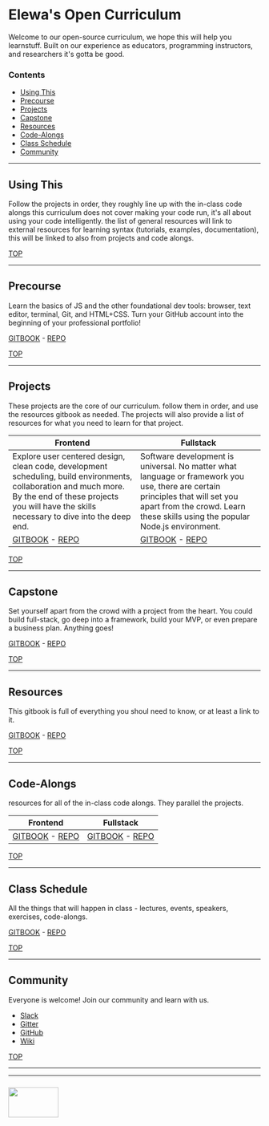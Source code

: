 # Elewa's Open Curriculum

Welcome to our open-source curriculum, we hope this will help you learnstuff. Built on our experience as educators, programming instructors, and researchers it's gotta be good. 
### Contents
* [Using This](#using-this)
* [Precourse](#precourse)  
* [Projects](#projects)
* [Capstone](#capstone)
* [Resources](#resources)
* [Code-Alongs](#code-alongs)
* [Class Schedule](#class-schedule)
* [Community](#community)

---

## Using This

Follow the projects in order, they roughly line up with the in-class code alongs
this curriculum does not cover making your code run, it's all about using your code intelligently. the list of general resources will link to external resources for learning syntax (tutorials, examples, documentation), this will be linked to also from projects and code alongs.

[TOP](#elewas-open-curriculum)

---

## Precourse

Learn the basics of JS and the other foundational dev tools: browser, text editor, terminal, Git, and HTML+CSS.  Turn your GitHub account into the beginning of your professional portfolio!

[GITBOOK](https://elewa-academy.github.io/April-Precourse) - [REPO](https://github.com/elewa-academy/April-Precourse)

[TOP](#elewas-open-curriculum)

---
## Projects
These projects are the core of our curriculum.  follow them in order, and use the resources gitbook as needed. The projects will also provide a list of resources for what you need to learn for that project.

| Frontend | Fullstack | 
|---|---|
| Explore user centered design, clean code, development scheduling, build environments, collaboration and much more. By the end of these projects you will have the skills necessary to dive into the deep end.| Software development is universal.  No matter what language or framework you use, there are certain principles that will set you apart from the crowd.  Learn these skills using the popular Node.js environment. | 
|[GITBOOK](https://elewa-academy.github.io/Frontend-Projects) - [REPO](https://github.com/elewa-academy/Frontend-Projects/tree/master/docs_src)|[GITBOOK](https://elewa-academy.github.io/Fullstack-Projects) - [REPO](https://github.com/elewa-academy/Fullstack-Projects/tree/master/docs_src)|



[TOP](#elewas-open-curriculum)

---

## Capstone

Set yourself apart from the crowd with a project from the heart.  You could build full-stack, go deep into a framework, build your MVP, or even prepare a business plan.  Anything goes!

[GITBOOK](https://elewa-academy.github.io/Capstone-Resources) - [REPO](https://github.com/elewa-academy/Capstone-Resources)

[TOP](#elewas-open-curriculum)

---

## Resources
This gitbook is full of everything you shoul need to know, or at least a link to it.

[GITBOOK](https://elewa-academy.github.io/General-Resources) - [REPO](https://github.com/elewa-academy/General-Resources)

[TOP](#elewas-open-curriculum)

---

## Code-Alongs

resources for all of the in-class code alongs.  They parallel the projects.  

| Frontend |  Fullstack  |
|---|---|
| [GITBOOK](https://elewa-academy.github.io/Frontend-Code-Alongs) - [REPO](https://github.com/elewa-academy/Frontend-Code-Alongs/tree/master/docs_src) | [GITBOOK](https://elewa-academy.github.io/Fullstack-Code-Alongs) - [REPO](https://github.com/elewa-academy/Fullstack-Code-Alongs/tree/master/docs_src) |

[TOP](#elewas-open-curriculum)

---


## Class Schedule
All the things that will happen in class - lectures, events, speakers, exercises, code-alongs.

[GITBOOK](https://elewa-academy.github.io/April-Schedule) - [REPO](https://github.com/elewa-academy/April-Schedule)

[TOP](#elewas-open-curriculum)

---
## Community
Everyone is welcome!  Join our community and learn with us.  
* [Slack](https://join.slack.com/t/elewa-academy/shared_invite/enQtMjk4OTA3OTM1NjIwLTA2ZmQ0NDVhNjQxZWM2NjNhNmMyNmVhZGNhZmJmZTY1OWQ4Nzc0ZTkzZGE3NjdiYTYwYThlNzI3YTg2NGM5MGM)
* [Gitter](https://gitter.im/elewa-academy/Lobby)
* [GitHub](https://github.com/elewa-academy)
* [Wiki](https://github.com/elewa-academy/elewa-academy.github.io/wiki)

[TOP](#elewas-open-curriculum)

---
---
### <a href="http://elewa.education/blog" target="_blank"><img src="https://user-images.githubusercontent.com/18554853/36629698-eb7ed6d0-1959-11e8-9a78-7acd2652186e.png" width="100" height="60"/></a>